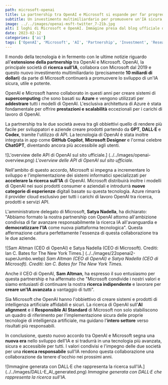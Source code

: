 ```yaml
---
path: microsoft-openai
title: La partnership tra OpenAI e Microsoft si espande per far progredire la ricerca sull'IA.
subtitle: Un investimento multimiliardario per promuovere un'IA sicura, utile e potente. [Immagine presa dal blog ufficiale di OpenAI]
image: ../../images/openai-msft-twitter_7-21b.jpg
alt: I loghi di Microsoft e OpenAI. Immagine presa dal blog ufficiale di OpenAI.
date: 2023-02-12
categories: ['ai']
tags: ['OpenAI', 'Microsoft', 'AI', 'Partnership', 'Investment', 'Research', 'API', 'Azure', 'Supercomputing', 'GPT', 'DALL·E', 'Codex', 'GitHub Copilot', 'Microsoft Designer', 'ChatGPT', 'Responsible AI Standard', 'AI Alignment']
---
```


Il mondo della tecnologia è in fermento con le ultime notizie riguardo all'**estensione della partnership** tra OpenAI e Microsoft. OpenAI, la principale società di **ricerca sull'IA**, collabora con Microsoft dal 2019 e questo nuovo investimento multimiliardario (precisamente **10 miliardi di dollari**) da parte di Microsoft continuerà a promuovere lo sviluppo di un'IA sicura, utile e potente.

OpenAI e Microsoft hanno collaborato in questi anni per creare sistemi di **supercomputing** che sono basati su **Azure** e vengono utilizzati per **addestrare** tutti i modelli di OpenAI. L'esclusiva architettura di Azure è stata fondamentale per offrire **prestazioni e scalabilità** eccezionali per i carichi di lavoro di OpenAI.

La partnership tra le due società aveva tra gli obbiettivi quello di rendere più facile per sviluppatori e aziende creare prodotti partendo da **GPT**, **DALL·E** e **Codex**, tramite l'utilizzo di API. La tecnologia di OpenAI è stata inoltre integrata in app come **GitHub Copilot**, **Microsoft Designer** e l'ormai celebre **ChatGPT**, diventando ancora più accessibile agli utenti.

![L'overview delle API di OpenAI sul sito ufficiale.] (../../images/openai-overview.png)
*L'overview delle API di OpenAI sul sito ufficiale.*

Nell'ambito di questo accordo, Microsoft si impegna a incrementare lo sviluppo e l'implementazione dei sistemi informatici specializzati per **accelerare la ricerca sull'IA** di OpenAI. Microsoft distribuirà inoltre i modelli di OpenAI nei suoi prodotti consumer e aziendali e introdurrà **nuove categorie di esperienze** digitali basate su questa tecnologia. Azure rimarrà il provider cloud esclusivo per tutti i carichi di lavoro OpenAI tra ricerca, prodotti e servizi API.

L'amministratore delegato di Microsoft, **Satya Nadella**, ha dichiarato: "Abbiamo formato la nostra partnership con OpenAI attorno all'ambizione condivisa di far avanzare responsabilmente la ricerca IA all'avanguardia e **democratizzare l'IA** come nuova piattaforma tecnologica". Questa affermazione cattura perfettamente l'essenza di questa collaborazione tra le due aziende.

![Sam Altman (CEO di OpenAI) e Satya Nadella (CEO di Microsoft). Crediti: Ian C. Bates for The New York Times.] (../../images/22openai2-superJumbo.webp)
*Sam Altman (CEO di OpenAI) e Satya Nadella (CEO di Microsoft). Crediti: Ian C. Bates for The New York Times.*

Anche il CEO di OpenAI, **Sam Altman**, ha espresso il suo entusiasmo per questa partnership e ha affermato che "Microsoft condivide i nostri valori e siamo entusiasti di continuare la nostra **ricerca indipendente** e lavorare per **creare un'IA avanzata** a vantaggio di tutti".

Sia Microsoft che OpenAI hanno l'obbiettivo di creare sistemi e prodotti di intelligenza artificiale affidabili e sicuri. La ricerca di OpenAI sull'**AI alignment** e il **Responsible AI Standard** di Microsoft non solo stabiliscono un quadro di riferimento per l'implementazione sicura delle proprie tecnologie di intelligenza artificiale, ma guidano l'**intero settore** verso risultati più responsabili.

In conclusione, questo nuovo accordo tra OpenAI e Microsoft segna una **nuova era** nello sviluppo dell'IA e si tradurrà in una tecnologia più avanzata, sicura e accessibile per tutti. I valori condivisi e l'impegno delle due società per una **ricerca responsabile** sull'IA rendono questa collaborazione una collaborazione da tenere d'occhio nei prossimi anni.

![Immagine generata con DALL·E che rappresenta la ricerca sull'IA.] (../../images/DALL-E_AI_generated.png)
*Immagine generata con DALL·E che rappresenta la ricerca sull'IA.*